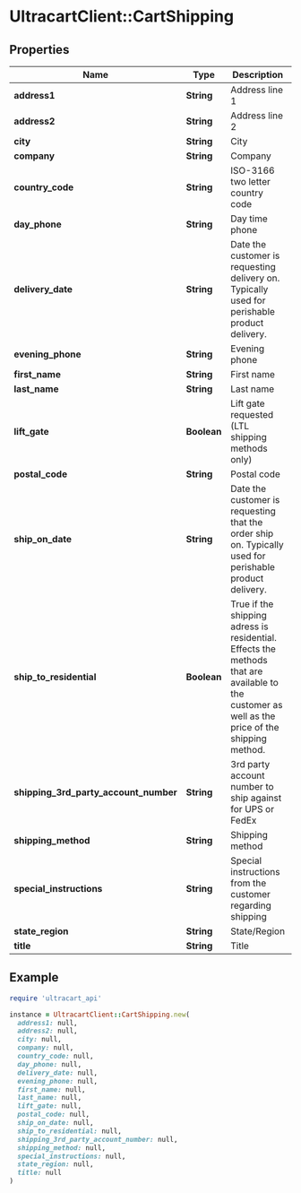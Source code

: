 # UltracartClient::CartShipping

## Properties

| Name | Type | Description | Notes |
| ---- | ---- | ----------- | ----- |
| **address1** | **String** | Address line 1 | [optional] |
| **address2** | **String** | Address line 2 | [optional] |
| **city** | **String** | City | [optional] |
| **company** | **String** | Company | [optional] |
| **country_code** | **String** | ISO-3166 two letter country code | [optional] |
| **day_phone** | **String** | Day time phone | [optional] |
| **delivery_date** | **String** | Date the customer is requesting delivery on. Typically used for perishable product delivery. | [optional] |
| **evening_phone** | **String** | Evening phone | [optional] |
| **first_name** | **String** | First name | [optional] |
| **last_name** | **String** | Last name | [optional] |
| **lift_gate** | **Boolean** | Lift gate requested (LTL shipping methods only) | [optional] |
| **postal_code** | **String** | Postal code | [optional] |
| **ship_on_date** | **String** | Date the customer is requesting that the order ship on.  Typically used for perishable product delivery. | [optional] |
| **ship_to_residential** | **Boolean** | True if the shipping adress is residential.  Effects the methods that are available to the customer as well as the price of the shipping method. | [optional] |
| **shipping_3rd_party_account_number** | **String** | 3rd party account number to ship against for UPS or FedEx | [optional] |
| **shipping_method** | **String** | Shipping method | [optional] |
| **special_instructions** | **String** | Special instructions from the customer regarding shipping | [optional] |
| **state_region** | **String** | State/Region | [optional] |
| **title** | **String** | Title | [optional] |

## Example

```ruby
require 'ultracart_api'

instance = UltracartClient::CartShipping.new(
  address1: null,
  address2: null,
  city: null,
  company: null,
  country_code: null,
  day_phone: null,
  delivery_date: null,
  evening_phone: null,
  first_name: null,
  last_name: null,
  lift_gate: null,
  postal_code: null,
  ship_on_date: null,
  ship_to_residential: null,
  shipping_3rd_party_account_number: null,
  shipping_method: null,
  special_instructions: null,
  state_region: null,
  title: null
)
```

